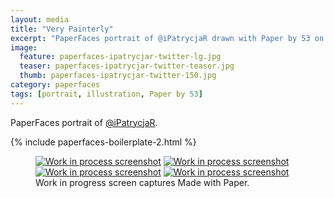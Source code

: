 ```yaml
---
layout: media
title: "Very Painterly"
excerpt: "PaperFaces portrait of @iPatrycjaR drawn with Paper by 53 on an iPad."
image: 
  feature: paperfaces-ipatrycjar-twitter-lg.jpg
  teaser: paperfaces-ipatrycjar-twitter-teaser.jpg
  thumb: paperfaces-ipatrycjar-twitter-150.jpg
category: paperfaces
tags: [portrait, illustration, Paper by 53]
---
```


PaperFaces portrait of [@iPatrycjaR](http://twitter.com/ipatrycjar).

{% include paperfaces-boilerplate-2.html %}

<figure class="third">
  <a href="{{ site.url }}/images/paperfaces-ipatrycjar-process-1-lg.jpg"><img src="{{ site.url }}/images/paperfaces-ipatrycjar-process-1-600.jpg" alt="Work in process screenshot"></a>
  <a href="{{ site.url }}/images/paperfaces-ipatrycjar-process-2-lg.jpg"><img src="{{ site.url }}/images/paperfaces-ipatrycjar-process-2-600.jpg" alt="Work in process screenshot"></a>
  <a href="{{ site.url }}/images/paperfaces-ipatrycjar-process-3-lg.jpg"><img src="{{ site.url }}/images/paperfaces-ipatrycjar-process-3-600.jpg" alt="Work in process screenshot"></a>
  <a href="{{ site.url }}/images/paperfaces-ipatrycjar-process-4-lg.jpg"><img src="{{ site.url }}/images/paperfaces-ipatrycjar-process-4-600.jpg" alt="Work in process screenshot"></a>
  <figcaption>Work in progress screen captures Made with Paper.</figcaption>
</figure>
